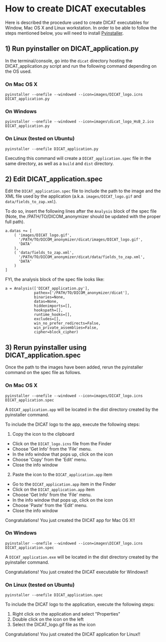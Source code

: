 # How to create DICAT executables

Here is described the procedure used to create DICAT executables for Window, Mac OS X and Linux workstation. In order to be able to follow the steps mentioned below, you will need to install [Pyinstaller](http://www.pyinstaller.org).

## 1) Run pyinstaller on DICAT_application.py

In the terminal/console, go into the `dicat` directory hosting the DICAT_application.py script and run the following command depending on the OS used.

### On Mac OS X

```pyinstaller --onefile --windowed --icon=images/DICAT_logo.icns DICAT_application.py```

### On Windows

```pyinstaller --onefile --windowed --icon=images\dicat_logo_HsB_2.ico DICAT_application.py```

### On Linux (tested on Ubuntu)

```pyinstaller --onefile DICAT_application.py```

Executing this command will create a `DICAT_application.spec` file in the same directory, as well as a `build` and `dist` directory. 

## 2) Edit DICAT_application.spec

Edit the `DICAT_application.spec` file to include the path to the image and the XML file used by the application (a.k.a. `images/DICAT_logo.gif` and `data/fields_to_zap.xml`). 

To do so, insert the following lines after the `Analysis` block of the spec file (Note, the /PATH/TO/DICOM_anonymizer should be updated with the proper full path).

```
a.datas += [
    ( 'images/DICAT_logo.gif', 
      '/PATH/TO/DICOM_anonymizer/dicat/images/DICAT_logo.gif', 
      'DATA'
    ),
    ( 'data/fields_to_zap.xml', 
      '/PATH/TO/DICOM_anonymizer/dicat/data/fields_to_zap.xml', 
      'DATA'
    )
]
```

FYI, the analysis block of the spec file looks like:

```
a = Analysis(['DICAT_application.py'],
             pathex=['/PATH/TO/DICOM_anonymizer/dicat'],
             binaries=None,
             datas=None,
             hiddenimports=[],
             hookspath=[],
             runtime_hooks=[],
             excludes=[],
             win_no_prefer_redirects=False,
             win_private_assemblies=False,
             cipher=block_cipher)
```

## 3) Rerun pyinstaller using DICAT_application.spec

Once the path to the images have been added, rerun the pyinstaller command on the spec file as follows.

### On Mac OS X

```pyinstaller --onefile --windowed --icon=images/DICAT_logo.icns DICAT_application.spec```

A `DICAT_application.app` will be located in the dist directory created by the pyinstaller command. 

To include the DICAT logo to the app, execute the following steps:

1.  Copy the icon to the clipboard
  *  Click on the `DICAT_logo.icns` file from the Finder
  *  Choose 'Get Info' from the 'File' menu.
  *  In the info window that pops up, click on the icon
  *  Choose 'Copy' from the 'Edit' menu.
  *  Close the info window

2.  Paste the icon to the `DICAT_application.app` item
  *  Go to the `DICAT_application.app` item in the Finder 
  *  Click on the `DICAT_application.app` item  
  *  Choose 'Get Info' from the 'File' menu.
  *  In the info window that pops up, click on the icon
  *  Choose 'Paste' from the 'Edit' menu.
  *  Close the info window

Congratulations! You just created the DICAT app for Mac OS X!!

### On Windows

```pyinstaller --onefile --windowed --icon=images\DICAT_logo.icns DICAT_application.spec```

A `DICAT_application.exe` will be located in the dist directory created by the pyinstaller command. 

Congratulations! You just created the DICAT executable for Windows!!

### On Linux (tested on Ubuntu)

```pyinstaller --onefile DICAT_application.spec```

To include the DICAT logo to the application, execute the following steps:

1. Right click on the application and select "Properties"
2. Double click on the icon on the left
3. Select the DICAT_logo.gif file as the icon

Congratulations! You just created the DICAT application for Linux!!



